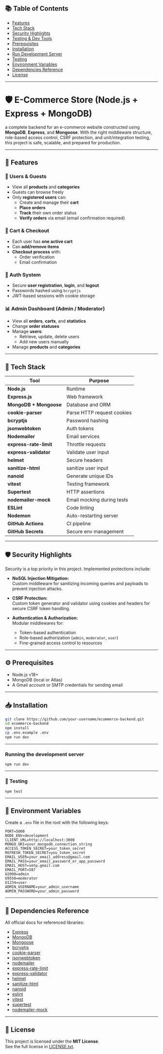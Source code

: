 ## 📚 Table of Contents

- [Features](#-features)
- [Tech Stack](#-tech-stack)
- [Security Highlights](#-security-highlights)
- [Testing & Dev Tools](#-testing--dev-tools)
- [Prerequisites](#-prerequisites)
- [Installation](#-installation)
- [Run Development Server](#running-the-development-server)
- [Testing](#-testing)
- [Environment Variables](#-environment-variables)
- [Dependencies Reference](#-dependencies-reference)
- [License](#-license)

---

# 🛡️ E-Commerce Store (Node.js + Express + MongoDB)

a complete backend for an e-commerce website constructed using **MongoDB**, **Express**, and **Mongoose**. With the right middleware structure, role-based access control, CSRF protection, and unit/integration testing, this project is safe, scalable, and prepared for production.

---

## 🧰 Features

### 👥 Users & Guests

- View all **products** and **categories**
- Guests can browse freely
- Only **registered users** can:
  - Create and manage their **cart**
  - **Place orders**
  - **Track** their own order status
  - **Verify orders** via email (email confirmation required)

### 🛒 Cart & Checkout

- Each user has **one active cart**
- Can **add/remove items**
- **Checkout process** with:
  - Order verification
  - Email confirmation

### 🔐 Auth System

- Secure **user registration**, **login**, and **logout**
- Passwords hashed using `bcryptjs`
- JWT-based sessions with cookie storage

### 📊 Admin Dashboard (Admin / Moderator)

- View all **orders**, **carts**, and **statistics**
- Change **order statuses**
- Manage **users**:
  - Retrieve, update, delete users
  - Add new users manually
- Manage **products** and **categories**

---

## 🧰 Tech Stack

| Tool                   | Purpose                    |
| ---------------------- | -------------------------- |
| **Node.js**            | Runtime                    |
| **Express.js**         | Web framework              |
| **MongoDB + Mongoose** | Database and ORM           |
| **cookie-parser**      | Parse HTTP request cookies |
| **bcryptjs**           | Password hashing           |
| **jsonwebtoken**       | Auth tokens                |
| **Nodemailer**         | Email services             |
| **express-rate-limit** | Throttle requests          |
| **express-validator**  | Validate user input        |
| **helmet**             | Secure headers             |
| **sanitize-html**      | sanitize user input        |
| **nanoid**             | Generate unique IDs        |
| **vitest**             | Testing framework          |
| **Supertest**          | HTTP assertions            |
| **nodemailer-mock**    | Email mocking during tests |
| **ESLint**             | Code linting               |
| **Nodemon**            | Auto-restarting server     |
| **GitHub Actions**     | CI pipeline                |
| **GitHub Secrets**     | Secure env management      |

---

## 🛡️ Security Highlights

Security is a top priority in this project. Implemented protections include:

- **NoSQL Injection Mitigation:**  
  Custom middleware for sanitizing incoming queries and payloads to prevent injection attacks.

- **CSRF Protection:**  
  Custom token generator and validator using cookies and headers for secure CSRF token handling.

- **Authentication & Authorization:**  
  Modular middlewares for:
  - Token-based authentication
  - Role-based authorization (`admin`, `moderator`, `user`)
  - Fine-grained access control to resources

---

## ⚙️ Prerequisites

- Node.js v18+
- MongoDB (local or Atlas)
- A Gmail account or SMTP credentials for sending email

---

## 📥 Installation

```bash
git clone https://github.com/your-username/ecommerce-backend.git
cd ecommerce-backend
npm install
cp .env.example .env
npm run dev
```

---

### Running the development server

```
npm run dev
```

---

### 🧪 Testing

```
npm test
```

---

## 🔑 Environment Variables

Create a `.env` file in the root with the following keys:

```env
PORT=5000
NODE_ENV=development
CLIENT_URL=http://localhost:3000
MONGO_URI=your_mongodb_connection_string
ACCESS_TOKEN_SECRET=your_token_secret
REFRESH_TOKEN_SECRET=you_token_secret
EMAIL_USER=your_email_address@gmail.com
EMAIL_PASS=your_email_password_or_app_password
EMAIL_HOST=smtp.gmail.com
EMAIL_PORT=587
U2000=admin
U9550=moderator
U1234=user
ADMIN_USERNAME=your_admin_username
ADMIN_PASSWORD=your_admin_password
```

---

## 📘 Dependencies Reference

All official docs for referenced libraries:

- [Express](https://expressjs.com/)
- [MongoDB](https://www.mongodb.com/)
- [Mongoose](https://mongoosejs.com/)
- [bcryptjs](https://www.npmjs.com/package/bcryptjs)
- [cookie-parser](https://www.npmjs.com/package/cookie-parser)
- [jsonwebtoken](https://www.npmjs.com/package/jsonwebtoken)
- [nodemailer](https://nodemailer.com/about/)
- [express-rate-limit](https://www.npmjs.com/package/express-rate-limit)
- [express-validator](https://express-validator.github.io/docs/)
- [helmet](https://www.npmjs.com/package/helmet)
- [sanitize-html](https://www.npmjs.com/package/sanitize-html)
- [nanoid](https://www.npmjs.com/package/nanoid)
- [eslint](https://eslint.org/)
- [vitest](https://vitest.dev/)
- [supertest](https://www.npmjs.com/package/supertest)
- [nodemailer-mock](https://www.npmjs.com/package/nodemailer-mock)

---

## 📜 License

This project is licensed under the **MIT License**.  
See the full license in [LICENSE.txt](./LICENSE.txt).
